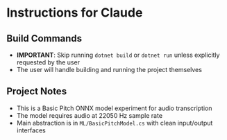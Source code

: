 # Instructions for Claude

## Build Commands
- **IMPORTANT**: Skip running `dotnet build` or `dotnet run` unless explicitly requested by the user
- The user will handle building and running the project themselves

## Project Notes
- This is a Basic Pitch ONNX model experiment for audio transcription
- The model requires audio at 22050 Hz sample rate
- Main abstraction is in `ML/BasicPitchModel.cs` with clean input/output interfaces
